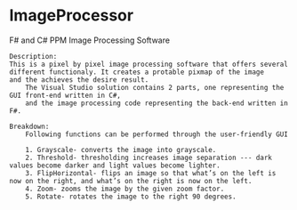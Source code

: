 # ImageProcessor
F# and C# PPM Image Processing Software

	Description:
	This is a pixel by pixel image processing software that offers several different functionaly. It creates a protable pixmap of the image 	and the achieves the desire result.
		The Visual Studio solution contains 2 parts, one representing the GUI front-end written in C#, 
		and the image processing code representing the back-end written in F#.
		
	Breakdown:
		Following functions can be performed through the user-friendly GUI
		
		1. Grayscale- converts the image into grayscale.
		2. Threshold- thresholding increases image separation --- dark values become darker and light values become lighter.
		3. FlipHorizontal- flips an image so that what’s on the left is now on the right, and what’s on the right is now on the left.
		4. Zoom- zooms the image by the given zoom factor.
		5. Rotate- rotates the image to the right 90 degrees.
